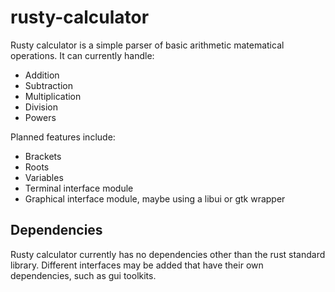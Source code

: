 # rusty-calculator
Rusty calculator is a simple parser of basic arithmetic matematical operations. It can currently handle:

* Addition
* Subtraction
* Multiplication
* Division
* Powers

Planned features include:

* Brackets
* Roots
* Variables
* Terminal interface module
* Graphical interface module, maybe using a libui or gtk wrapper

## Dependencies
Rusty calculator currently has no dependencies other than the rust standard library. Different interfaces may be added that have their own dependencies, such as gui toolkits.
